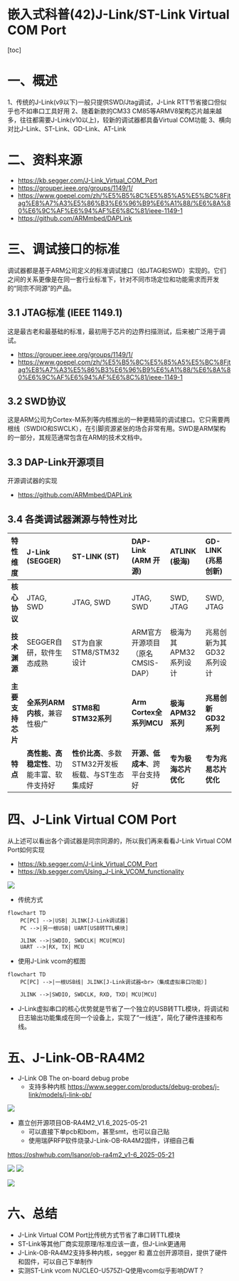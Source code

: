嵌入式科普(42)J-Link/ST-Link Virtual COM Port
===

[toc]

# 一、概述
1、传统的J-Link(v9以下)一般只提供SWD/Jtag调试，J-Link RTT节省接口但似乎也不如串口工具好用
2、随着新款的CM33 CM85等ARMV8架构芯片越来越多，往往都需要J-Link(v10以上)，较新的调试器都具备Virtual COM功能
3、横向对比J-Link、ST-Link、GD-Link、AT-Link

# 二、资料来源
- https://kb.segger.com/J-Link_Virtual_COM_Port
- https://grouper.ieee.org/groups/1149/1/
- https://www.goepel.com/zh/%E5%B5%8C%E5%85%A5%E5%BC%8Fjtag%E8%A7%A3%E5%86%B3%E6%96%B9%E6%A1%88/%E6%8A%80%E6%9C%AF%E6%94%AF%E6%8C%81/ieee-1149-1
- https://github.com/ARMmbed/DAPLink

# 三、调试接口的标准
调试器都是基于ARM公司定义的标准调试接口（如JTAG和SWD）实现的。它们之间的关系更像是在同一套行业标准下，针对不同市场定位和功能需求而开发的“同宗不同源”的产品。

## 3.1 JTAG标准 (IEEE 1149.1)
这是最古老和最基础的标准，最初用于芯片的边界扫描测试，后来被广泛用于调试。
- https://grouper.ieee.org/groups/1149/1/
- https://www.goepel.com/zh/%E5%B5%8C%E5%85%A5%E5%BC%8Fjtag%E8%A7%A3%E5%86%B3%E6%96%B9%E6%A1%88/%E6%8A%80%E6%9C%AF%E6%94%AF%E6%8C%81/ieee-1149-1

## 3.2 SWD协议
这是ARM公司为Cortex-M系列等内核推出的一种更精简的调试接口。它只需要两根线（SWDIO和SWCLK），在引脚资源紧张的场合非常有用。SWD是ARM架构的一部分，其规范通常包含在ARM的技术文档中。

## 3.3 DAP-Link开源项目
开源调试器的实现
- https://github.com/ARMmbed/DAPLink

## 3.4 各类调试器渊源与特性对比

| 特性维度 | J-Link (SEGGER) | ST-LINK (ST) | DAP-Link (ARM 开源) | ATLINK (极海) | GD-LINK (兆易创新) |
| :--- | :--- | :--- | :--- | :--- | :--- |
| **核心协议** | JTAG, SWD | JTAG, SWD | JTAG, SWD | SWD, JTAG | SWD, JTAG |
| **技术渊源** | SEGGER自研，软件生态成熟 | ST为自家STM8/STM32设计 | ARM官方开源项目（原名CMSIS-DAP） | 极海为其APM32系列设计 | 兆易创新为其GD32系列设计 |
| **主要支持芯片** | **全系列ARM内核**，兼容性极广 | **STM8和STM32系列** | **Arm Cortex全系列MCU** | **极海APM32系列** | **兆易创新GD32系列** |
| **特点** | **高性能、高稳定性**、功能丰富、软件支持好 | **性价比高**、多数STM32开发板板载、与ST生态集成好 | **开源、低成本**、跨平台支持好 | **专为极海芯片优化** | **专为兆易芯片优化** |

# 四、J-Link Virtual COM Port
从上述可以看出各个调试器是同宗同源的，所以我们再来看看J-Link Virtual COM Port如何实现
- https://kb.segger.com/J-Link_Virtual_COM_Port
- https://kb.segger.com/Using_J-Link_VCOM_functionality

![](./images/VCOM_DeviceManager.jpg)


- 传统方式
```mermaid
flowchart TD
    PC[PC] -->|USB| JLINK[J-Link调试器]
    PC -->|另一根USB| UART[USB转TTL模块]

    JLINK -->|SWDIO, SWDCLK| MCU[MCU]
    UART -->|RX, TX| MCU
```

- 使用J-Link vcom的框图
```mermaid
flowchart TD
    PC[PC] -->|一根USB线| JLINK[J-Link调试器<br>（集成虚拟串口功能）]

    JLINK -->|SWDIO, SWDCLK, RXD, TXD| MCU[MCU]
```

- J-Link虚拟串口的核心优势就是节省了一个独立的USB转TTL模块，将调试和日志输出功能集成在同一个设备上，实现了“一线连”，简化了硬件连接和布线。

# 五、J-Link-OB-RA4M2
- J-Link OB The on-board debug probe
    - 支持多种内核
https://www.segger.com/products/debug-probes/j-link/models/j-link-ob/

![](./images/jlinkob-ra4m2.png)

- 嘉立创开源项目OB-RA4M2_V1.6_2025-05-21
    - 可以直接下单pcb和bom，甚至smt，也可以自己贴
    - 使用瑞萨RFP软件烧录J-Link-OB-RA4M2固件，详细自己看

https://oshwhub.com/lsanor/ob-ra4m2_v1-6_2025-05-21

![](./images/1.png)
![](./images/2.png)

![](./images/jlc.jpg)

# 六、总结
- J-Link Virtual COM Port比传统方式节省了串口转TTL模块
- ST-Link等其他厂商实现原理/标准应该一直，但J-Link更通用
- J-Link-OB-RA4M2支持多种内核，segger 和 嘉立创开源项目，提供了硬件和固件，可以自己下单制作
- 实测ST-Link vcom NUCLEO-U575ZI-Q使用vcom似乎影响DWT？
